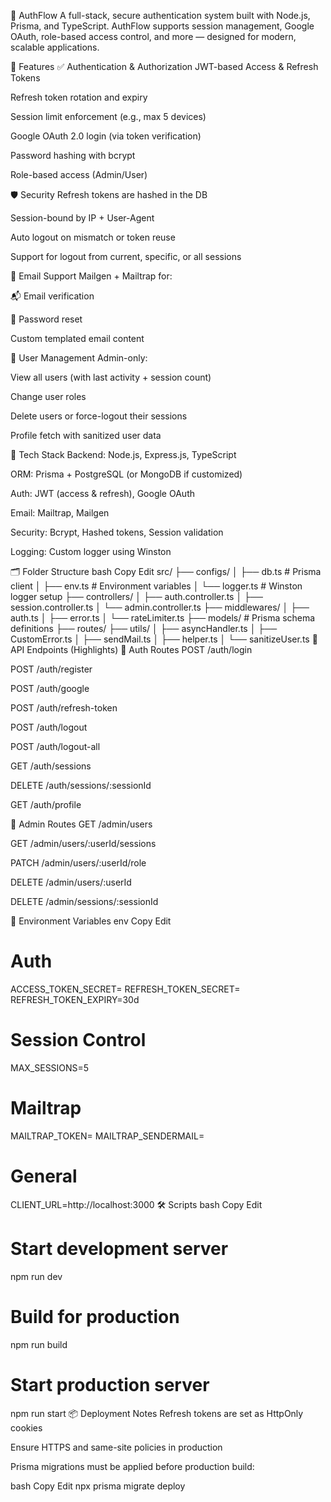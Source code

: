 🔐 AuthFlow
A full-stack, secure authentication system built with Node.js, Prisma, and TypeScript. AuthFlow supports session management, Google OAuth, role-based access control, and more — designed for modern, scalable applications.

🚀 Features
✅ Authentication & Authorization
JWT-based Access & Refresh Tokens

Refresh token rotation and expiry

Session limit enforcement (e.g., max 5 devices)

Google OAuth 2.0 login (via token verification)

Password hashing with bcrypt

Role-based access (Admin/User)

🛡️ Security
Refresh tokens are hashed in the DB

Session-bound by IP + User-Agent

Auto logout on mismatch or token reuse

Support for logout from current, specific, or all sessions

📧 Email Support
Mailgen + Mailtrap for:

📬 Email verification

🔑 Password reset

Custom templated email content

👤 User Management
Admin-only:

View all users (with last activity + session count)

Change user roles

Delete users or force-logout their sessions

Profile fetch with sanitized user data

🧠 Tech Stack
Backend: Node.js, Express.js, TypeScript

ORM: Prisma + PostgreSQL (or MongoDB if customized)

Auth: JWT (access & refresh), Google OAuth

Email: Mailtrap, Mailgen

Security: Bcrypt, Hashed tokens, Session validation

Logging: Custom logger using Winston

🗂️ Folder Structure
bash
Copy
Edit
src/
├── configs/
│   ├── db.ts              # Prisma client
│   ├── env.ts             # Environment variables
│   └── logger.ts          # Winston logger setup
├── controllers/
│   ├── auth.controller.ts
│   ├── session.controller.ts
│   └── admin.controller.ts
├── middlewares/
│   ├── auth.ts
│   ├── error.ts
│   └── rateLimiter.ts
├── models/                # Prisma schema definitions
├── routes/
├── utils/
│   ├── asyncHandler.ts
│   ├── CustomError.ts
│   ├── sendMail.ts
│   ├── helper.ts
│   └── sanitizeUser.ts
🧪 API Endpoints (Highlights)
🔑 Auth Routes
POST /auth/login

POST /auth/register

POST /auth/google

POST /auth/refresh-token

POST /auth/logout

POST /auth/logout-all

GET /auth/sessions

DELETE /auth/sessions/:sessionId

GET /auth/profile

👑 Admin Routes
GET /admin/users

GET /admin/users/:userId/sessions

PATCH /admin/users/:userId/role

DELETE /admin/users/:userId

DELETE /admin/sessions/:sessionId

🧾 Environment Variables
env
Copy
Edit
# Auth
ACCESS_TOKEN_SECRET=
REFRESH_TOKEN_SECRET=
REFRESH_TOKEN_EXPIRY=30d

# Session Control
MAX_SESSIONS=5

# Mailtrap
MAILTRAP_TOKEN=
MAILTRAP_SENDERMAIL=

# General
CLIENT_URL=http://localhost:3000
🛠️ Scripts
bash
Copy
Edit
# Start development server
npm run dev

# Build for production
npm run build

# Start production server
npm run start
📦 Deployment Notes
Refresh tokens are set as HttpOnly cookies

Ensure HTTPS and same-site policies in production

Prisma migrations must be applied before production build:

bash
Copy
Edit
npx prisma migrate deploy

